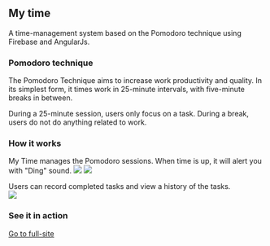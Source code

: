 ## My time
A time-management system based on the Pomodoro technique using Firebase and AngularJs.


### Pomodoro technique
The Pomodoro Technique aims to increase work productivity and quality. In its simplest form, it times work in 25-minute intervals, with five-minute breaks in between.

During a 25-minute session, users only focus on a task. During a break, users do not do anything related to work.

### How it works
My Time manages the Pomodoro sessions. When time is up, it will alert you with "Ding" sound.
![](https://s3.us-east-2.amazonaws.com/project-screenshots-gahee/my-time-work-time.gif)
![](https://s3.us-east-2.amazonaws.com/project-screenshots-gahee/my-time-break-time.gif)

Users can record completed tasks and view a history of the tasks.<br>
![](https://s3.us-east-2.amazonaws.com/project-screenshots-gahee/my-time-add-task.gif)


### See it in action
[Go to full-site](https://my-time-ghbooth12.herokuapp.com/)
